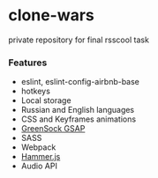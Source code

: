 # clone-wars

private repository for final rsscool task

### Features

- eslint, eslint-config-airbnb-base
- hotkeys
- Local storage
- Russian and English languages
- CSS and Keyframes animations
- [GreenSock GSAP](https://greensock.com/)
- SASS
- Webpack
- [Hammer.js](http://hammerjs.github.io/)
- Audio API
